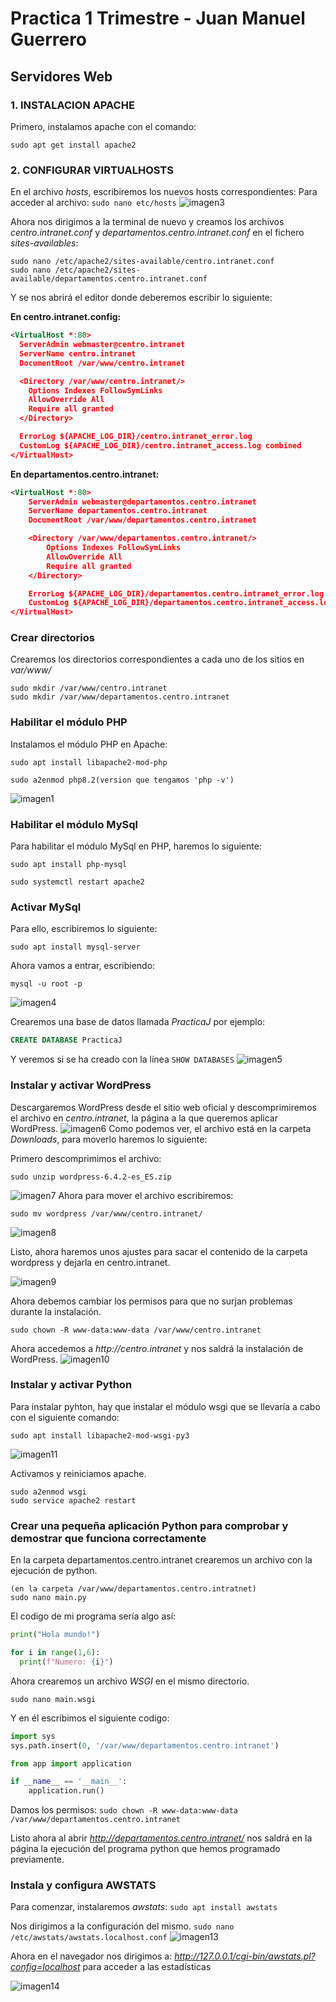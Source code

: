 # Practica 1 Trimestre - Juan Manuel Guerrero
## Servidores Web

### 1. INSTALACION APACHE
<a name="instAp"></a>
Primero, instalamos apache con el comando:
```linux
sudo apt get install apache2
```

### 2. CONFIGURAR VIRTUALHOSTS
<a name="confVH"></a>
En el archivo _hosts_, escribiremos los nuevos hosts correspondientes:
Para acceder al archivo: ```sudo nano etc/hosts```
![imagen3](./images/3.png)

Ahora nos dirigimos a la terminal de nuevo y creamos los archivos _centro.intranet.conf_ y _departamentos.centro.intranet.conf_
en el fichero _sites-availables_:
```linux
sudo nano /etc/apache2/sites-available/centro.intranet.conf
sudo nano /etc/apache2/sites-available/departamentos.centro.intranet.conf
```
Y se nos abrirá el editor donde deberemos escribir lo siguiente:

**En centro.intranet.config:**
```xml                                                                            
<VirtualHost *:80>
  ServerAdmin webmaster@centro.intranet
  ServerName centro.intranet
  DocumentRoot /var/www/centro.intranet

  <Directory /var/www/centro.intranet/>
    Options Indexes FollowSymLinks
    AllowOverride All
    Require all granted
  </Directory>

  ErrorLog ${APACHE_LOG_DIR}/centro.intranet_error.log
  CustomLog ${APACHE_LOG_DIR}/centro.intranet_access.log combined
</VirtualHost>
```

**En departamentos.centro.intranet:**
```xml                                                                            
<VirtualHost *:80>
    ServerAdmin webmaster@departamentos.centro.intranet
    ServerName departamentos.centro.intranet
    DocumentRoot /var/www/departamentos.centro.intranet

    <Directory /var/www/departamentos.centro.intranet/>
        Options Indexes FollowSymLinks
        AllowOverride All
        Require all granted
    </Directory>

    ErrorLog ${APACHE_LOG_DIR}/departamentos.centro.intranet_error.log
    CustomLog ${APACHE_LOG_DIR}/departamentos.centro.intranet_access.log combined
</VirtualHost>
```

### Crear directorios
<a name="crearDir"></a>
Crearemos los directorios correspondientes a cada uno de los sitios en _var/www/_

```linux
sudo mkdir /var/www/centro.intranet
sudo mkdir /var/www/departamentos.centro.intranet
```

### Habilitar el módulo PHP
<a name="habPhp"></a>
Instalamos el módulo PHP en Apache:
```linux
sudo apt install libapache2-mod-php
```
```linux
sudo a2enmod php8.2(version que tengamos 'php -v')
```
![imagen1](./images/1.png)

### Habilitar el módulo MySql
<a name="habMSQL"></a>
Para habilitar el módulo MySql en PHP, haremos lo siguiente:
```linux
sudo apt install php-mysql
```
```linux
sudo systemctl restart apache2
```

### Activar MySql
<a name="activMSQL"></a>
Para ello, escribiremos lo siguiente:

```linux
sudo apt install mysql-server
```
Ahora vamos a entrar, escribiendo:
```linux
mysql -u root -p
```
![imagen4](./images/4.png)

Crearemos una base de datos llamada _PracticaJ_ por ejemplo:

```sql
CREATE DATABASE PracticaJ
```

Y veremos si se ha creado con la línea ```SHOW DATABASES```
![imagen5](./images/5.png)


### Instalar y activar WordPress

Descargaremos WordPress desde el sitio web oficial y descomprimiremos el archivo en _centro.intranet_, la página a la que queremos aplicar WordPress. 
![imagen6](./images/6.png)
Como podemos ver, el archivo está en la carpeta _Downloads_, para moverlo haremos lo siguiente:

Primero descomprimimos el archivo:
```linux
sudo unzip wordpress-6.4.2-es_ES.zip
```
![imagen7](./images/7.png)
Ahora para mover el archivo escribiremos:

```linux
sudo mv wordpress /var/www/centro.intranet/ 
```
![imagen8](./images/8.png)


Listo, ahora haremos unos ajustes para sacar el contenido de la carpeta wordpress y dejarla en centro.intranet.

![imagen9](./images/9.png)

Ahora debemos cambiar los permisos para que no surjan problemas durante la instalación.

```linux
sudo chown -R www-data:www-data /var/www/centro.intranet
```

Ahora accedemos a _http://centro.intranet_ y nos saldrá la instalación de WordPress.
![imagen10](./images/10.png)

### Instalar y activar Python

Para instalar pyhton, hay que instalar el módulo wsgi que se llevaría a cabo con el siguiente comando:

```linux
sudo apt install libapache2-mod-wsgi-py3
```
![imagen11](./images/11.png)

Activamos y reiniciamos apache.

```linux
sudo a2enmod wsgi
sudo service apache2 restart
```


### Crear una pequeña aplicación Python para comprobar y demostrar que funciona correctamente

En la carpeta departamentos.centro.intranet crearemos un archivo con la ejecución de python. 
```linux
(en la carpeta /var/www/departamentos.centro.intratnet)
sudo nano main.py
```
El codigo de mi programa sería algo así:
```python
print("Hola mundo!")

for i in range(1,6):
  print(f"Numero: {i}")
```

Ahora crearemos un archivo _WSGI_ en el mismo directorio.

```sudo nano main.wsgi```

Y en él escribimos el siguiente codigo:
```py
import sys
sys.path.insert(0, '/var/www/departamentos.centro.intranet')

from app import application

if __name__ == '__main__':
    application.run()
```

Damos los permisos:
```sudo chown -R www-data:www-data /var/www/departamentos.centro.intranet```

Listo ahora al abrir _http://departamentos.centro.intranet/_ nos saldrá en la página la ejecución del programa python que hemos programado previamente.

### Instala y configura AWSTATS

Para comenzar, instalaremos _awstats_:
```sudo apt install awstats```

Nos dirigimos a la configuración del mismo.
```sudo nano /etc/awstats/awstats.localhost.conf```
![imagen13](./images/13.png)

Ahora en el navegador nos dirigimos a: _http://127.0.0.1/cgi-bin/awstats.pl?config=localhost_ para acceder a las estadísticas

![imagen14](./images/14.png)
